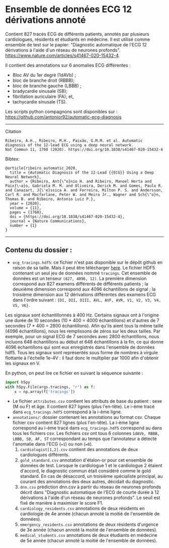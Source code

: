 # Ensemble de données ECG 12 dérivations annoté

Contient 827 tracés ECG de différents patients, annotés par plusieurs cardiologues, résidents et étudiants en médecine.
Il est utilisé comme ensemble de test sur le papier:
"Diagnostic automatique de l'ECG 12 dérivations à l'aide d'un réseau de neurones profonds". 
https://www.nature.com/articles/s41467-020-15432-4.

Il contient des annotations sur 6 anomalies ECG différentes :
- Bloc AV du 1er degré (1dAVb) ;
- bloc de branche droit (RBBB);
- bloc de branche gauche (LBBB) ;
- bradycardie sinusale (SB);
- fibrillation auriculaire (FA); et,
- tachycardie sinusale (TS).

Les scripts python compagnons sont disponibles sur : 
https://github.com/antonior92/automatic-ecg-diagnosis


--------

Citation
```
Ribeiro, A.H., Ribeiro, M.H., Paixão, G.M.M. et al. Automatic diagnosis of the 12-lead ECG using a deep neural network.
Nat Commun 11, 1760 (2020). https://doi.org/10.1038/s41467-020-15432-4
```

Bibtex:
```
@article{ribeiro_automatic_2020,
  title = {Automatic Diagnosis of the 12-Lead {{ECG}} Using a Deep Neural Network},
  author = {Ribeiro, Ant{\^o}nio H. and Ribeiro, Manoel Horta and Paix{\~a}o, Gabriela M. M. and Oliveira, Derick M. and Gomes, Paulo R. and Canazart, J{\'e}ssica A. and Ferreira, Milton P. S. and Andersson, Carl R. and Macfarlane, Peter W. and Meira Jr., Wagner and Sch{\"o}n, Thomas B. and Ribeiro, Antonio Luiz P.},
  year = {2020},
  volume = {11},
  pages = {1760},
  doi = {https://doi.org/10.1038/s41467-020-15432-4},
  journal = {Nature Communications},
  number = {1}
}
```
-----


## Contenu du dossier :

- `ecg_tracings.hdf5`:  ce fichier n'est pas disponible sur le dépôt github en raison de sa taille. Mais il peut être télécharger
[here](https://doi.org/10.5281/zenodo.3625006). Le fichier HDF5 contenant un seul jeu de données nommé `tracings`. Cet ensemble de données est un tenseur `(827, 4096, 12)`. La première dimension correspond aux 827 examens différents de différents patients ; la deuxième dimension correspond aux 4096 échantillons de signal ; la troisième dimension aux 12 dérivations différentes des examens ECG dans l'ordre suivant : `{DI, DII, DIII, AVL, AVF, AVR, V1, V2, V3, V4, V5, V6}`.

Les signaux sont échantillonnés à 400 Hz. Certains signaux ont à l'origine une durée de 10 secondes (10 * 400 = 4000 échantillons) et d'autres de 7 secondes (7 * 400 = 2800 échantillons). Afin qu'ils aient tous la même taille (4096 échantillons), nous les remplissons de zéros sur les deux tailles. Par exemple, pour un signal ECG de 7 secondes avec 2800 échantillons, nous incluons 648 échantillons au début et 648 échantillons à la fin, ce qui donne 4096 échantillons qui sont eux enregistrés dans l'ensemble de données hdf5. Tous les signaux sont représentés sous forme de nombres à virgule flottante à l'échelle 1e-4V : il faut donc le multiplier par 1000 afin d'obtenir les signaux en V.

En python, on peut lire ce fichier en suivant la séquence suivante :
```python
import h5py
with h5py.File(args.tracings, "r") as f:
    x = np.array(f['tracings'])
```

- Le fichier `attributes.csv` contient les attributs de base du patient : sexe (M ou F) et âge. Il contient 827 lignes (plus l'en-tête). Le i-ème tracé dans `ecg_tracings.hdf5` correspond à la i-ème ligne.
- `annotations/`: dossier contenant les annotations au format csv. Chaque fichier csv contient 827 lignes (plus l'en-tête). La i-ème ligne correspond au i-ème tracé dans `ecg_tracings.hdf5` correspond au dans tous les fichiers csv. Les fichiers csv ont tous 6 colonnes `1dAVb, RBBB, LBBB, SB, AF, ST` correspondant au temps que l'annotateur a détecté l'anomalie dans l'ECG (`=1`) ou non (`=0`).
  1. `cardiologist[1,2].csv` contient des annotations de deux cardiologues différents.
  2. `gold_standard.csv` annotation d'étalon-or pour cet ensemble de données de test. Lorsque le cardiologue 1 et le cardiologue 2 étaient d'accord, le diagnostic commun était considéré comme le gold standard. En cas de désaccord, un troisième spécialiste principal, au courant des annotations des deux autres, décidait du diagnostic.
  3. `dnn.csv` prédiction dnn.csv à partir du réseau de neurones profonds décrit dans "Diagnostic automatique de l'ECG de courte durée à 12 dérivations à l'aide d'un réseau de neurones profonds". Le seuil est fixé de manière à maximiser le score F1.
  4. `cardiology_residents.csv` annotations de deux résidents en cardiologie de 4e année (chacun annoté la moitié de l'ensemble de données).
  5. `emergency_residents.csv` annotations de deux résidents d'urgence de 3e année (chacun annoté la moitié de l'ensemble de données).
  6. `medical_students.csv` annotations de deux étudiants en médecine de 5e année (chacun annoté la moitié de l'ensemble de données).
